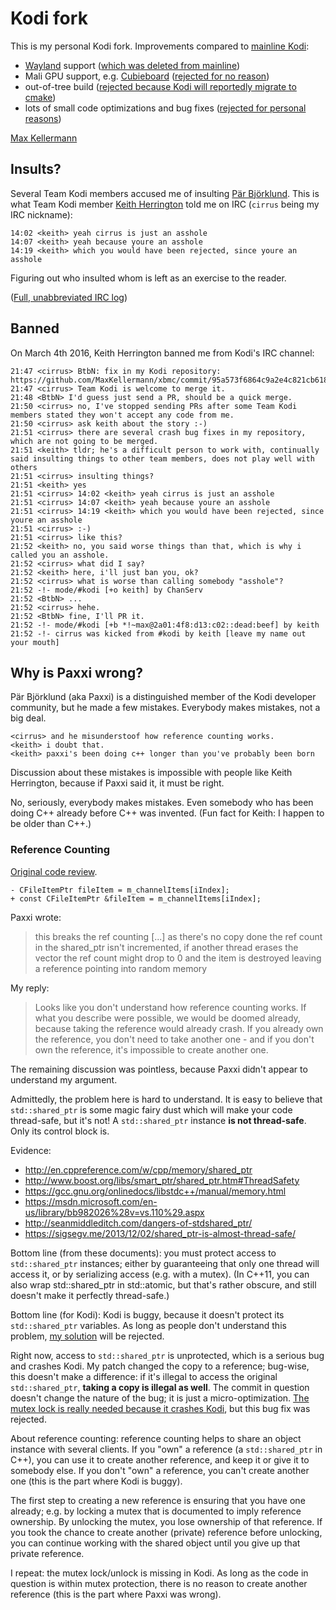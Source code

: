 # Kodi fork

This is my personal Kodi fork.  Improvements compared to
[mainline Kodi](https://github.com/xbmc/xbmc):

- [Wayland](http://wayland.freedesktop.org/) support
  ([which was deleted from mainline](https://github.com/xbmc/xbmc/pull/8980#issuecomment-177113249))
- Mali GPU support, e.g. [Cubieboard](http://cubieboard.org/)
  ([rejected for no reason](https://github.com/xbmc/xbmc/pull/6268))
- out-of-tree build
  ([rejected because Kodi will reportedly migrate to cmake](https://github.com/xbmc/xbmc/pull/7059))
- lots of small code optimizations and bug fixes
  ([rejected for personal reasons](https://github.com/xbmc/xbmc/pull/8868))

[Max Kellermann](http://max.kellermann.name/)

## Insults?

Several Team Kodi members accused me of insulting
[Pär Björklund](https://github.com/Paxxi).  This is what Team Kodi member
[Keith Herrington](http://kodi.wiki/view/User:Keith) told me on IRC
(`cirrus` being my IRC nickname):

    14:02 <keith> yeah cirrus is just an asshole
    14:07 <keith> yeah because youre an asshole
    14:19 <keith> which you would have been rejected, since youre an asshole

Figuring out who insulted whom is left as an exercise to the reader.

([Full, unabbreviated IRC log](http://max.kellermann.name/download/kodi/irc/keith_asshole.txt))

## Banned

On March 4th 2016, Keith Herrington banned me from Kodi's IRC channel:

    21:47 <cirrus> BtbN: fix in my Kodi repository: https://github.com/MaxKellermann/xbmc/commit/95a573f6864c9a2e4c821cb618edd9854e7155ff
    21:47 <cirrus> Team Kodi is welcome to merge it.
    21:48 <BtbN> I'd guess just send a PR, should be a quick merge.
    21:50 <cirrus> no, I've stopped sending PRs after some Team Kodi members stated they won't accept any code from me.
    21:50 <cirrus> ask keith about the story :-)
    21:51 <cirrus> there are several crash bug fixes in my repository, which are not going to be merged.
    21:51 <keith> tldr; he's a difficult person to work with, continually said insulting things to other team members, does not play well with others
    21:51 <cirrus> insulting things?
    21:51 <keith> yes
    21:51 <cirrus> 14:02 <keith> yeah cirrus is just an asshole
    21:51 <cirrus> 14:07 <keith> yeah because youre an asshole
    21:51 <cirrus> 14:19 <keith> which you would have been rejected, since youre an asshole
    21:51 <cirrus> :-)
    21:51 <cirrus> like this?
    21:52 <keith> no, you said worse things than that, which is why i called you an asshole.
    21:52 <cirrus> what did I say?
    21:52 <keith> here, i'll just ban you, ok?
    21:52 <cirrus> what is worse than calling somebody "asshole"?
    21:52 -!- mode/#kodi [+o keith] by ChanServ
    21:52 <BtbN> ...
    21:52 <cirrus> hehe.
    21:52 <BtbN> fine, I'll PR it.
    21:52 -!- mode/#kodi [+b *!~max@2a01:4f8:d13:c02::dead:beef] by keith
    21:52 -!- cirrus was kicked from #kodi by keith [leave my name out your mouth]

## Why is Paxxi wrong?

Pär Björklund (aka Paxxi) is a distinguished member of the Kodi
developer community, but he made a few mistakes.  Everybody makes
mistakes, not a big deal.

    <cirrus> and he misunderstoof how reference counting works.
    <keith> i doubt that.
    <keith> paxxi's been doing c++ longer than you've probably been born

Discussion about these mistakes is impossible with people like Keith
Herrington, because if Paxxi said it, it must be right.

No, seriously, everybody makes mistakes.  Even somebody who has been
doing C++ already before C++ was invented.  (Fun fact for Keith: I
happen to be older than C++.)

### Reference Counting

[Original code review](https://github.com/xbmc/xbmc/pull/8868#discussion-diff-49933756).

    - CFileItemPtr fileItem = m_channelItems[iIndex];
    + const CFileItemPtr &fileItem = m_channelItems[iIndex];

Paxxi wrote:

> this breaks the ref counting [...] as there's no copy done the ref
> count in the shared_ptr isn't incremented, if another thread erases
> the vector the ref count might drop to 0 and the item is destroyed
> leaving a reference pointing into random memory

My reply:

> Looks like you don't understand how reference counting works. If
> what you describe were possible, we would be doomed already, because
> taking the reference would already crash.  If you already own the
> reference, you don't need to take another one - and if you don't own
> the reference, it's impossible to create another one.

The remaining discussion was pointless, because Paxxi didn't appear to
understand my argument.

Admittedly, the problem here is hard to understand.  It is easy to
believe that `std::shared_ptr` is some magic fairy dust which will
make your code thread-safe, but it's not!  A `std::shared_ptr`
instance **is not thread-safe**.  Only its control block is.

Evidence:

- http://en.cppreference.com/w/cpp/memory/shared_ptr
- http://www.boost.org/libs/smart_ptr/shared_ptr.htm#ThreadSafety
- https://gcc.gnu.org/onlinedocs/libstdc++/manual/memory.html
- https://msdn.microsoft.com/en-us/library/bb982026%28v=vs.110%29.aspx
- http://seanmiddleditch.com/dangers-of-stdshared_ptr/
- https://sigsegv.me/2013/12/02/shared_ptr-is-almost-thread-safe/

Bottom line (from these documents): you must protect access to
`std::shared_ptr` instances; either by guaranteeing that only one
thread will access it, or by serializing access (e.g. with a mutex).
(In C++11, you can also wrap std::shared_ptr in std::atomic, but
that's rather obscure, and still doesn't make it perfectly
thread-safe.)

Bottom line (for Kodi): Kodi is buggy, because it doesn't protect its
`std::shared_ptr` variables.  As long as people don't understand this
problem,
[my solution](https://github.com/MaxKellermann/xbmc/commit/93990e59ca41c8c4fb67443227ca37f4a14befa1)
will be rejected.

Right now, access to `std::shared_ptr` is unprotected, which is a
serious bug and crashes Kodi.  My patch changed the copy to a
reference; bug-wise, this doesn't make a difference: if it's illegal
to access the original `std::shared_ptr`, **taking a copy is illegal
as well**.  The commit in question doesn't change the nature of the
bug; it is just a micro-optimization.
[The mutex lock is really needed because it crashes Kodi](https://github.com/MaxKellermann/xbmc/commit/93990e59ca41c8c4fb67443227ca37f4a14befa1),
but this bug fix was rejected.

About reference counting: reference counting helps to share an object
instance with several clients.  If you "own" a reference (a
`std::shared_ptr` in C++), you can use it to create another reference,
and keep it or give it to somebody else.  If you don't "own" a
reference, you can't create another one (this is the part where Kodi
is buggy).

The first step to creating a new reference is ensuring that you have
one already; e.g. by locking a mutex that is documented to imply
reference ownership.  By unlocking the mutex, you lose ownership of
that reference.  If you took the chance to create another (private)
reference before unlocking, you can continue working with the shared
object until you give up that private reference.

I repeat: the mutex lock/unlock is missing in Kodi.  As long as the
code in question is within mutex protection, there is no reason to
create another reference (this is the part where Paxxi was wrong).
